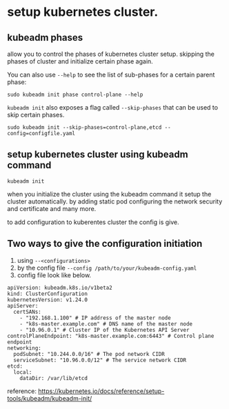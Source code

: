 # setup kubernetes cluster.

## kubeadm phases

allow you to control the phases of kubernetes cluster setup. skipping the phases of cluster and initialize certain phase again.

You can also use `--help` to see the list of sub-phases for a certain parent phase:

```
sudo kubeadm init phase control-plane --help
```

`kubeadm init` also exposes a flag called `--skip-phases` that can be used to skip certain phases.

```
sudo kubeadm init --skip-phases=control-plane,etcd --config=configfile.yaml
```
## setup kubernetes cluster using kubeadm command 

```
kubeadm init 
```
when you initialize the cluster using the kubeadm command it setup the cluster automatically.
by adding static pod configuring the network security and certificate and many more.

to add configuration to kuberentes cluster the config is give.
## Two ways to give the configuration initiation
1. using `--<configurations>`
2. by the config file `--config /path/to/your/kubeadm-config.yaml`
3. config file look like below.
```
apiVersion: kubeadm.k8s.io/v1beta2
kind: ClusterConfiguration
kubernetesVersion: v1.24.0
apiServer:
  certSANs:
    - "192.168.1.100" # IP address of the master node
    - "k8s-master.example.com" # DNS name of the master node
    - "10.96.0.1" # Cluster IP of the Kubernetes API Server
controlPlaneEndpoint: "k8s-master.example.com:6443" # Control plane endpoint
networking:
  podSubnet: "10.244.0.0/16" # The pod network CIDR
  serviceSubnet: "10.96.0.0/12" # The service network CIDR
etcd:
  local:
    dataDir: /var/lib/etcd
```

reference: https://kubernetes.io/docs/reference/setup-tools/kubeadm/kubeadm-init/